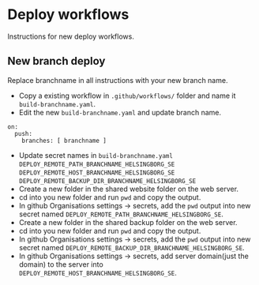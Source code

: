 # Deploy workflows
Instructions for new deploy workflows.

## New branch deploy 
Replace branchname in all instructions with your new branch name.

- Copy a existing workflow in `.github/workflows/` folder and name it `build-branchname.yaml`. 
- Edit the new `build-branchname.yaml` and update branch name.
```
on:
  push:
    branches: [ branchname ]
```
- Update secret names in `build-branchname.yaml` `DEPLOY_REMOTE_PATH_BRANCHNAME_HELSINGBORG_SE` `DEPLOY_REMOTE_HOST_BRANCHNAME_HELSINGBORG_SE` `DEPLOY_REMOTE_BACKUP_DIR_BRANCHNAME_HELSINGBORG_SE`
- Create a new folder in the shared website folder on the web server.
- cd into you new folder and run `pwd` and copy the output.
- In github Organisations settings -> secrets, add the `pwd` output into new secret named  `DEPLOY_REMOTE_PATH_BRANCHNAME_HELSINGBORG_SE`.
- Create a new folder in the shared backup folder on the web server.
- cd into you new folder and run `pwd` and copy the output.
- In github Organisations settings -> secrets, add the `pwd` output into new secret named `DEPLOY_REMOTE_BACKUP_DIR_BRANCHNAME_HELSINGBORG_SE`.
- In github Organisations settings -> secrets, add server domain(just the domain) to the server into `DEPLOY_REMOTE_HOST_BRANCHNAME_HELSINGBORG_SE`.
